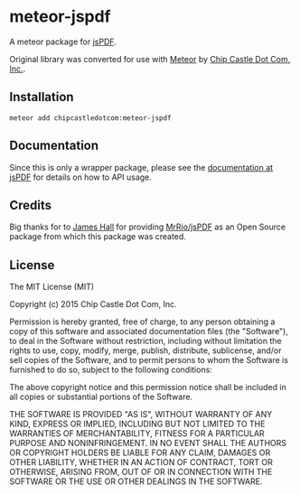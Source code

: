 # meteor-jspdf

A meteor package for [jsPDF](http://jspdf.com).

Original library was converted for use with [Meteor](http://meteor.com) by [Chip Castle Dot Com, Inc.](http://chipcastle.com).

## Installation

    meteor add chipcastledotcom:meteor-jspdf

## Documentation

Since this is only a wrapper package, please see the [documentation at jsPDF](http://jspdf.com) for details on how to API usage.

## Credits

Big thanks for to [James Hall](https://github.com/MrRio) for providing [MrRio/jsPDF](https://github.com/MrRio/jsPDF) as an Open Source package from which this package was created.

## License

The MIT License (MIT)

Copyright (c) 2015 Chip Castle Dot Com, Inc.

Permission is hereby granted, free of charge, to any person obtaining a copy
of this software and associated documentation files (the "Software"), to deal
in the Software without restriction, including without limitation the rights
to use, copy, modify, merge, publish, distribute, sublicense, and/or sell
copies of the Software, and to permit persons to whom the Software is
furnished to do so, subject to the following conditions:

The above copyright notice and this permission notice shall be included in all
copies or substantial portions of the Software.

THE SOFTWARE IS PROVIDED "AS IS", WITHOUT WARRANTY OF ANY KIND, EXPRESS OR
IMPLIED, INCLUDING BUT NOT LIMITED TO THE WARRANTIES OF MERCHANTABILITY,
FITNESS FOR A PARTICULAR PURPOSE AND NONINFRINGEMENT. IN NO EVENT SHALL THE
AUTHORS OR COPYRIGHT HOLDERS BE LIABLE FOR ANY CLAIM, DAMAGES OR OTHER
LIABILITY, WHETHER IN AN ACTION OF CONTRACT, TORT OR OTHERWISE, ARISING FROM,
OUT OF OR IN CONNECTION WITH THE SOFTWARE OR THE USE OR OTHER DEALINGS IN THE
SOFTWARE.
